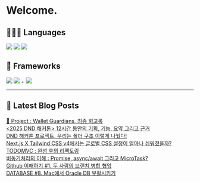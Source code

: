 # Welcome.

## 🧑🏻‍💻 Languages

<p>
    <img src="https://img.shields.io/badge/TypeScript-3178C6?style=flat-square&logo=TypeScript&logoColor=white"/> 
  <img src="https://img.shields.io/badge/JavaScript-F7DF1E?style=flat-square&logo=JavaScript&logoColor=white"/> 
  <img src="https://img.shields.io/badge/Java-5382A1?style=flat-square&logo=openjdk&logoColor=white"/>
</p>

## 📘 Frameworks 

<p>
  <img src="https://img.shields.io/badge/React-61DAFB?style=flat-square&logo=React&logoColor=black"/>
  <img src="https://img.shields.io/badge/Vue.js-4FC08D?style=flat-square&logo=Vue.js&logoColor=white"/>
+ <img src="https://img.shields.io/badge/Next.js-000000?style=flat-square&logo=Next.js&logoColor=white"/>
</p>




---


## 📕 Latest Blog Posts

<a href="https://wonbin109.tistory.com/111">📌 Project : Wallet Guardians, 최종 회고록</a></br><a href=https://wonbin109.tistory.com/171>&lt;2025 DND 해커톤&gt; 12시간 동안의 기획, 기능, 요약 그리고 근거</a></br><a href=https://wonbin109.tistory.com/170>DND 해커톤 프로젝트, 우리는 폴더 구조 이렇게 나눴다!</a></br><a href=https://wonbin109.tistory.com/169>Next.js X Tailwind CSS v4에서는 글로벌 CSS 설정이 얼마나 쉬워졌을까?</a></br><a href=https://wonbin109.tistory.com/168>TODOMVC : 완성 후의 리팩토링</a></br><a href=https://wonbin109.tistory.com/167>비동기처리의 이해 : Promise, async/await 그리고 MicroTask?</a></br><a href=https://wonbin109.tistory.com/166>Github 이해하기 #1.   두 사람의 브랜치 병합 협업</a></br><a href=https://wonbin109.tistory.com/165>DATABASE #8. Mac에서 Oracle DB 부활시키기</a></br>